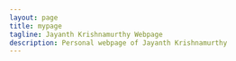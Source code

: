 ```yaml
---
layout: page
title: mypage
tagline: Jayanth Krishnamurthy Webpage
description: Personal webpage of Jayanth Krishnamurthy
---
```

